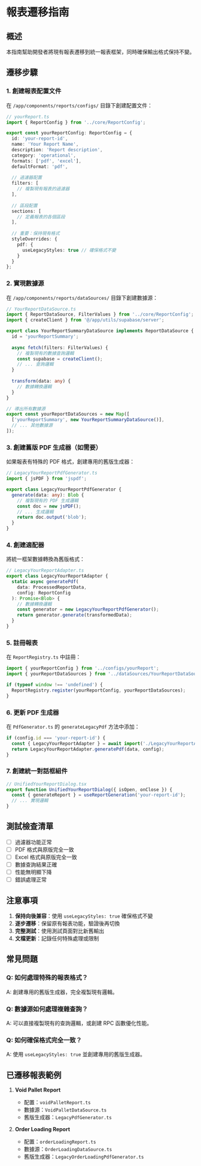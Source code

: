 # 報表遷移指南

## 概述
本指南幫助開發者將現有報表遷移到統一報表框架，同時確保輸出格式保持不變。

## 遷移步驟

### 1. 創建報表配置文件

在 `/app/components/reports/configs/` 目錄下創建配置文件：

```typescript
// yourReport.ts
import { ReportConfig } from '../core/ReportConfig';

export const yourReportConfig: ReportConfig = {
  id: 'your-report-id',
  name: 'Your Report Name',
  description: 'Report description',
  category: 'operational',
  formats: ['pdf', 'excel'],
  defaultFormat: 'pdf',
  
  // 過濾器配置
  filters: [
    // 複製現有報表的過濾器
  ],
  
  // 區段配置
  sections: [
    // 定義報表的各個區段
  ],
  
  // 重要：保持現有格式
  styleOverrides: {
    pdf: {
      useLegacyStyles: true // 確保格式不變
    }
  }
};
```

### 2. 實現數據源

在 `/app/components/reports/dataSources/` 目錄下創建數據源：

```typescript
// YourReportDataSource.ts
import { ReportDataSource, FilterValues } from '../core/ReportConfig';
import { createClient } from '@/app/utils/supabase/server';

export class YourReportSummaryDataSource implements ReportDataSource {
  id = 'yourReportSummary';
  
  async fetch(filters: FilterValues) {
    // 複製現有的數據查詢邏輯
    const supabase = createClient();
    // ... 查詢邏輯
  }
  
  transform(data: any) {
    // 數據轉換邏輯
  }
}

// 導出所有數據源
export const yourReportDataSources = new Map([
  ['yourReportSummary', new YourReportSummaryDataSource()],
  // ... 其他數據源
]);
```

### 3. 創建舊版 PDF 生成器（如需要）

如果報表有特殊的 PDF 格式，創建專用的舊版生成器：

```typescript
// LegacyYourReportPdfGenerator.ts
import { jsPDF } from 'jspdf';

export class LegacyYourReportPdfGenerator {
  generate(data: any): Blob {
    // 複製現有的 PDF 生成邏輯
    const doc = new jsPDF();
    // ... 生成邏輯
    return doc.output('blob');
  }
}
```

### 4. 創建適配器

將統一框架數據轉換為舊版格式：

```typescript
// LegacyYourReportAdapter.ts
export class LegacyYourReportAdapter {
  static async generatePdf(
    data: ProcessedReportData, 
    config: ReportConfig
  ): Promise<Blob> {
    // 數據轉換邏輯
    const generator = new LegacyYourReportPdfGenerator();
    return generator.generate(transformedData);
  }
}
```

### 5. 註冊報表

在 `ReportRegistry.ts` 中註冊：

```typescript
import { yourReportConfig } from '../configs/yourReport';
import { yourReportDataSources } from '../dataSources/YourReportDataSource';

if (typeof window !== 'undefined') {
  ReportRegistry.register(yourReportConfig, yourReportDataSources);
}
```

### 6. 更新 PDF 生成器

在 `PdfGenerator.ts` 的 `generateLegacyPdf` 方法中添加：

```typescript
if (config.id === 'your-report-id') {
  const { LegacyYourReportAdapter } = await import('./LegacyYourReportAdapter');
  return LegacyYourReportAdapter.generatePdf(data, config);
}
```

### 7. 創建統一對話框組件

```typescript
// UnifiedYourReportDialog.tsx
export function UnifiedYourReportDialog({ isOpen, onClose }) {
  const { generateReport } = useReportGeneration('your-report-id');
  // ... 實現邏輯
}
```

## 測試檢查清單

- [ ] 過濾器功能正常
- [ ] PDF 格式與原版完全一致
- [ ] Excel 格式與原版完全一致
- [ ] 數據查詢結果正確
- [ ] 性能無明顯下降
- [ ] 錯誤處理正常

## 注意事項

1. **保持向後兼容**：使用 `useLegacyStyles: true` 確保格式不變
2. **逐步遷移**：保留原有報表功能，驗證後再切換
3. **完整測試**：使用測試頁面對比新舊輸出
4. **文檔更新**：記錄任何特殊處理或限制

## 常見問題

### Q: 如何處理特殊的報表格式？
A: 創建專用的舊版生成器，完全複製現有邏輯。

### Q: 數據源如何處理複雜查詢？
A: 可以直接複製現有的查詢邏輯，或創建 RPC 函數優化性能。

### Q: 如何確保格式完全一致？
A: 使用 `useLegacyStyles: true` 並創建專用的舊版生成器。

## 已遷移報表範例

1. **Void Pallet Report**
   - 配置：`voidPalletReport.ts`
   - 數據源：`VoidPalletDataSource.ts`
   - 舊版生成器：`LegacyPdfGenerator.ts`

2. **Order Loading Report**
   - 配置：`orderLoadingReport.ts`
   - 數據源：`OrderLoadingDataSource.ts`
   - 舊版生成器：`LegacyOrderLoadingPdfGenerator.ts`